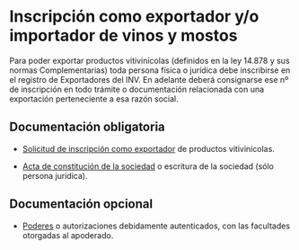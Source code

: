 # Inscripción como exportador y/o importador de vinos y mostos

Para poder exportar productos vitivinícolas (definidos en la ley 14.878 y sus normas Complementarias) toda persona física o jurídica debe inscribirse en el registro de Exportadores del INV.
En adelante deberá consignarse ese nº de inscripción en todo trámite o documentación relacionada con una exportación perteneciente a esa razón social.

## Documentación obligatoria

* [Solicitud de inscripción como exportador](/documentación/solicitud_de_inscripcion_como_exportador_de_productos_vit) de productos vitivinícolas.

* [Acta de constitución de la sociedad](/documentación/acta_de_constitucion_de_la_sociedad) o escritura de la sociedad (sólo persona juridica).

## Documentación opcional

* [Poderes](/documentación/poder) o autorizaciones debidamente autenticados, con las facultades otorgadas al apoderado.